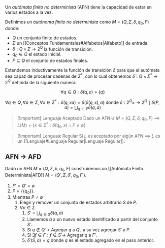 Un *autómata finito no determinista* (AFN) tiene la capacidad de estar en varios estados a la vez.

Definimos un *autónoma finito no determinista* como $M=(Q,\Sigma,\delta, q_0, F)$ donde:
- $Q$ un conjunto finito de estados.
- $\Sigma$ un [[Conceptos Fundamentales#Alfabetos|Alfabeto]] de entrada.
- $\delta : Q \times \Sigma \rightarrow 2^Q$ la función de transición.
- $q_0 \in Q$ el estado inicial.
- $F \subseteq Q$ el conjunto de estados finales.

Extendemos inductivamente la función de transición $\delta$ para que el autómata sea capaz de procesar cadenas de $\Sigma^\ast$,  con lo cual obtenemos $\hat{\delta} : Q \times \Sigma^\ast \rightarrow 2^Q$ definida de la siguiente manera:

$$
\forall q \in Q : \tilde{\delta}(q, \varepsilon) = \{q\}
$$

$$
\forall q \in Q, \forall a \in \Sigma, \forall x \in \Sigma^\ast : \hat{\delta}(q, xa) = \tilde{\delta}(\hat{\delta}(q, x), a) \text{ donde } \tilde{\delta} : 2^Q \times \rightarrow 2^Q \mid \tilde{\delta}(P, a) = \bigcup_{q \in P}\delta(q, a)
$$

>[!important] Lenguaje Aceptado
>Dado un AFN-$\varepsilon$ $M=(Q,\Sigma,\delta, q_0, F)$  $\implies$  $L(M) = \{ x \in \Sigma^\ast : \hat{\delta}(q_0, x) \cap F \neq \emptyset \}$

>[!important] Lenguaje Regular
>Si $L$ es aceptado por algún AFN $\implies$ $L$ es un [[Lenguaje#Lenguaje Regular|Lenguaje Regular]].

## AFN $\rightarrow$ AFD
Dado un AFN $M=(Q,\Sigma,\delta, q_0, F)$ construiremos un [[Autómata Finito Determinista|AFD]] $M=(Q', \Sigma, \delta', q_0, F')$.

1. $F'=Q'=\emptyset$
1. $P=\{\{q_0\}\}$.
2. Mientras $P \neq \emptyset$
	1. Elegir y remover un conjunto de estados arbitrario $S$ de $P$.
	2. $\forall a \in \Sigma$
		1. $S'=\bigcup_{q \in S}\delta(q, a)$
		2. Llamemos $q$ a un nuevo estado identificado a partir del conjunto $S'$.
		3. Si $q \notin Q' \rightarrow$ Agregar $q$ a $Q'$, a su vez agregar $S'$ a $P$.
		4. Si $\exists f \in F : f \in S' \rightarrow$ Agregar $q$ a $F'$.
		5. $\delta'(S,a)=q$ donde $q$ es el estado agregado en el paso anterior.
